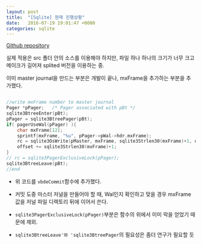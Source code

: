 ```yaml
---
layout: post
title:  "[Sqlite] 현재 진행상황"
date:   2016-07-19 19:01:47 +0000
categories: sqlite
---
```


[Github repository](https://github.com/purpleblues/sqlite)

실제 적용은 src 폴더 안의 소스를 이용해야 하지만, 파일 하나 하나의 크기가 너무 크고 메이크가 길어져 splited 버전을 이용하는 중.

이미 master journal을 만드는 부분은 개발이 끝나, mxFrame을 추가하는 부분을 추가했다.

```c

//write mxFrame number to master journal
Pager *pPager;   /* Pager associated with pBt */
sqlite3BtreeEnter(pBt);
pPager = sqlite3BtreePager(pBt);
if( pagerUseWal(pPager) ){
    char mxFrame[12];
    sprintf(mxFrame, "%u", pPager->pWal->hdr.mxFrame);
    rc = sqlite3OsWrite(pMaster, mxFrame, sqlite3Strlen30(mxFrame)+1, offset);
    offset += sqlite3Strlen30(mxFrame)+1;
}
// rc = sqlite3PagerExclusiveLock(pPager);
sqlite3BtreeLeave(pBt);
//end

```

- 위 코드를 `vbdeCommit`함수에 추가했다.

- 커밋 도중 마스터 저널을 만들어야 할 때, Wal인지 확인하고 맞을 경우 mxFrame 값을 저널 파일 디렉토리 뒤에 이어서 쓴다.

- `sqlite3PagerExclusiveLock(pPager)`부분은 함수의 위에서 이미 락을 얻었기 때문에 제외.

- `sqlite3BtreeLeave'와 'sqlite3BtreePager`의 필요성은 좀더 연구가 필요할 듯
